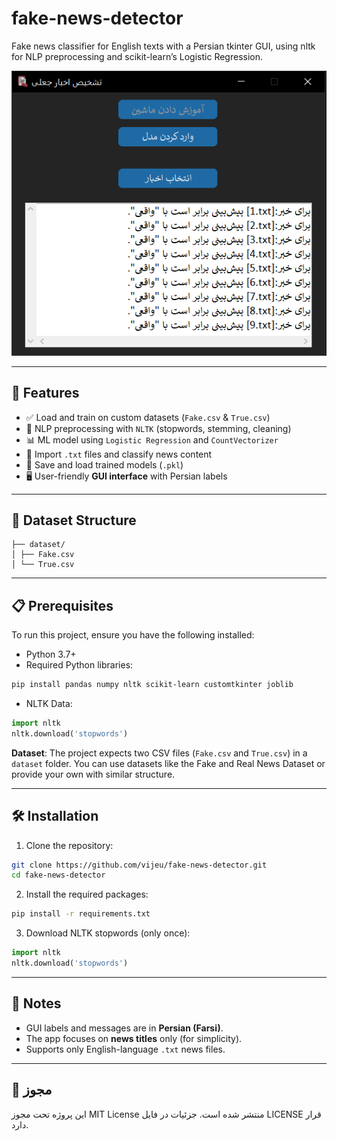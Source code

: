 # fake-news-detector

Fake news classifier for English texts with a Persian tkinter GUI, using nltk for NLP preprocessing and scikit-learn’s Logistic Regression.

<div align="center">

![تصویر برنامه](./screenshots/4.1.png)

</div>

---

## :dart: Features

- ✅ Load and train on custom datasets (`Fake.csv` & `True.csv`)
- 🧠 NLP preprocessing with `NLTK` (stopwords, stemming, cleaning)
- 📊 ML model using `Logistic Regression` and `CountVectorizer`
- 📂 Import `.txt` files and classify news content
- 💾 Save and load trained models (`.pkl`)
- 🖥️ User-friendly **GUI interface** with Persian labels

---

## :open_file_folder: Dataset Structure
```
├── dataset/
│ ├── Fake.csv
│ └── True.csv
```
---

## :clipboard: Prerequisites

To run this project, ensure you have the following installed:
- Python 3.7+
- Required Python libraries:
```bash
pip install pandas numpy nltk scikit-learn customtkinter joblib
```
- NLTK Data:
```python
import nltk
nltk.download('stopwords')
```
**Dataset**: The project expects two CSV files (`Fake.csv` and `True.csv`) in a `dataset` folder. You can use datasets like the Fake and Real News Dataset or provide your own with similar structure.

---

## :hammer_and_wrench: Installation

1. Clone the repository:

```bash
git clone https://github.com/vijeu/fake-news-detector.git
cd fake-news-detector
```

2. Install the required packages:

```bash
pip install -r requirements.txt
```

3. Download NLTK stopwords (only once):

```python
import nltk
nltk.download('stopwords')
```

---

## :pushpin: Notes
- GUI labels and messages are in **Persian (Farsi)**.
- The app focuses on **news titles** only (for simplicity).
- Supports only English-language `.txt` news files.

---

## :page_facing_up: مجوز
این پروژه تحت مجوز MIT License منتشر شده است. جزئیات در فایل LICENSE قرار دارد.